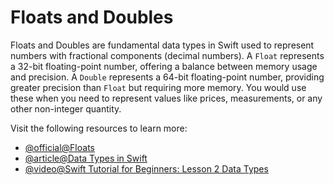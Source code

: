 # Floats and Doubles

Floats and Doubles are fundamental data types in Swift used to represent numbers with fractional components (decimal numbers). A `Float` represents a 32-bit floating-point number, offering a balance between memory usage and precision. A `Double` represents a 64-bit floating-point number, providing greater precision than `Float` but requiring more memory. You would use these when you need to represent values like prices, measurements, or any other non-integer quantity.

Visit the following resources to learn more:

- [@official@Floats](https://docs.swift.org/swift-book/documentation/the-swift-programming-language/thebasics/#Floating-Point-Numbers)
- [@article@Data Types in Swift](https://medium.com/@andyandmishel15/data-types-in-swift-b6d0e6cc65fa)
- [@video@Swift Tutorial for Beginners: Lesson 2 Data Types](https://www.youtube.com/watch?v=zcLMOTEDd8Y)